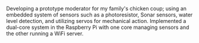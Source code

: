 Developing a prototype moderator for my family's chicken coup; using an embedded system of sensors such as a photoresistor, Sonar sensors, water level detection, and utilizing servos for mechanical action.
Implemented a dual-core system in the Raspberry Pi with one core managing sensors and the other running a WiFi server.


